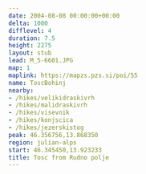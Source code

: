 ```yaml
---
date: 2004-08-08 00:00:00+00:00
delta: 1000
difflevel: 4
duration: 7.5
height: 2275
layout: stub
lead: M_5-6601.JPG
map: 1
maplink: https://mapzs.pzs.si/poi/55
name: ToscBohinj
nearby:
- /hikes/velikidraskivrh
- /hikes/malidraskivrh
- /hikes/visevnik
- /hikes/konjscica
- /hikes/jezerskistog
peak: 46.356756,13.868350
region: julian-alps
start: 46.345450,13.923233
title: Tosc from Rudno polje
---
```

